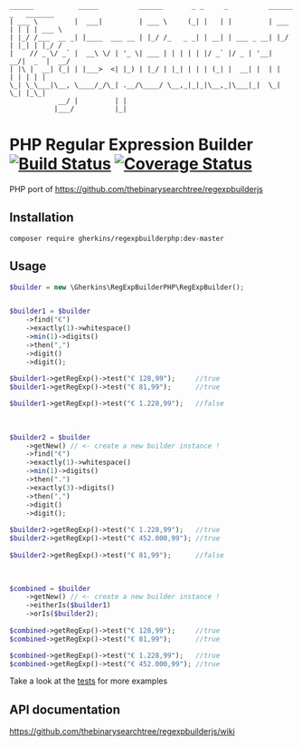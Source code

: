```asciidoc
______           _____          ______       _ _     _          ______ _   _______ 
| ___ \         |  ___|         | ___ \     (_| |   | |         | ___ | | | | ___ \
| |_/ /___  __ _| |____  ___ __ | |_/ /_   _ _| | __| | ___ _ __| |_/ | |_| | |_/ /
|    // _ \/ _` |  __\ \/ | '_ \| ___ | | | | | |/ _` |/ _ | '__|  __/|  _  |  __/ 
| |\ |  __| (_| | |___>  <| |_) | |_/ | |_| | | | (_| |  __| |  | |   | | | | |    
\_| \_\___|\__, \____/_/\_| .__/\____/ \__,_|_|_|\__,_|\___|_|  \_|   \_| |_\_|    
            __/ |         | |                                                      
           |___/          |_|                                   
```

# PHP Regular Expression Builder    [![Build Status](https://api.travis-ci.org/gherkins/regexpbuilderphp.svg)](https://travis-ci.org/gherkins/regexpbuilderphp) [![Coverage Status](https://coveralls.io/repos/gherkins/regexpbuilderphp/badge.svg?branch=master)](https://coveralls.io/r/gherkins/regexpbuilderphp?branch=master)



PHP port of https://github.com/thebinarysearchtree/regexpbuilderjs


Installation
----

```text
composer require gherkins/regexpbuilderphp:dev-master
```


Usage
----

```php
$builder = new \Gherkins\RegExpBuilderPHP\RegExpBuilder();


$builder1 = $builder
    ->find("€")
    ->exactly(1)->whitespace()
    ->min(1)->digits()
    ->then(",")
    ->digit()
    ->digit();
    
$builder1->getRegExp()->test("€ 128,99");     //true
$builder1->getRegExp()->test("€ 81,99");      //true

$builder1->getRegExp()->test("€ 1.228,99");   //false
    
   
                 
$builder2 = $builder
    ->getNew() // <- create a new builder instance !
    ->find("€")
    ->exactly(1)->whitespace()
    ->min(1)->digits()
    ->then(".")
    ->exactly(3)->digits()
    ->then(",")
    ->digit()
    ->digit();
    
$builder2->getRegExp()->test("€ 1.228,99");   //true
$builder2->getRegExp()->test("€ 452.000,99"); //true
    
$builder2->getRegExp()->test("€ 81,99");      //false

    
   
$combined = $builder
    ->getNew() // <- create a new builder instance !
    ->eitherIs($builder1)
    ->orIs($builder2);
    
$combined->getRegExp()->test("€ 128,99");     //true
$combined->getRegExp()->test("€ 81,99");      //true

$combined->getRegExp()->test("€ 1.228,99");   //true
$combined->getRegExp()->test("€ 452.000,99"); //true
```
        
Take a look at the [tests](tests/RegExpBuilderTest.php) for more examples
    

API documentation
---

https://github.com/thebinarysearchtree/regexpbuilderjs/wiki
